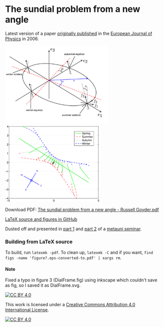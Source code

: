 # The sundial problem from a new angle

Latest version of a paper [originally published](https://iopscience.iop.org/article/10.1088/0143-0807/27/2/023) in the [European Journal of Physics](https://iopscience.iop.org/journal/0143-0807) in 2006.


<p float="left">
  <img src="figs/MainArena.png" height="250" />
  <img src="figs/ArbitraryDial.png" height="250" /> 
</p>

Download PDF: [The sundial problem from a new angle - Russell Goyder.pdf](<The sundial problem from a new angle - Russell Goyder.pdf>)

[LaTeX source and figures in GitHub](https://github.com/russellgoyder/sundial-latex)

Dusted off and presented in [part 1](https://youtu.be/gO77fMRwn5E) and [part 2](https://youtu.be/w6-A_uJp15M) of a [metauni seminar](https://metauni.org/anythingatall/).

### Building from LaTeX source

To build, run `latexmk -pdf`. To clean up, `latexmk -C` and if you want, `find figs -name 'figure?.eps-converted-to.pdf' | xargs rm`.

#### Note

Fixed a typo in figure 3 (DialFrame.fig) using inkscape which couldn't save as fig, so I saved it as DialFrame.svg.

[![CC BY 4.0][cc-by-shield]][cc-by]

This work is licensed under a
[Creative Commons Attribution 4.0 International License][cc-by].

[![CC BY 4.0][cc-by-image]][cc-by]

[cc-by]: http://creativecommons.org/licenses/by/4.0/
[cc-by-image]: https://i.creativecommons.org/l/by/4.0/88x31.png
[cc-by-shield]: https://img.shields.io/badge/License-CC%20BY%204.0-lightgrey.svg
